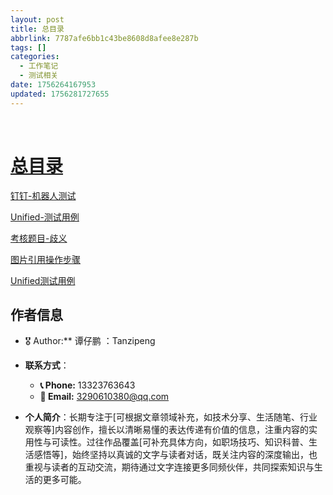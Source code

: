 ```yaml
---
layout: post
title: 总目录
abbrlink: 7787afe6bb1c43be8608d8afee8e287b
tags: []
categories:
  - 工作笔记
  - 测试相关
date: 1756264167953
updated: 1756281727655
---
```


 

# [总目录](https://joplin.lxztzp.top/shares/V61FFt1i173D8ais8fXzi2)

[钉钉-机器人测试](https://joplin.lxztzp.top/shares/DN29cSEdMTuUGQnTM9CPKD "钉钉-机器人测试")

[Unified-测试用例](https://joplin.lxztzp.top/shares/l8AznxS7jb6hqi9kYnJ36Q)

[考核题目-歧义](https://joplin.lxztzp.top/shares/ZCNn5LsH7EmWKKAERU0tze "考核题目-歧义")

[图片引用操作步骤](https://joplin.lxztzp.top/shares/GywKPDyhegpYCINsRN1s2v)

[Unified测试用例](https://joplin.lxztzp.top/shares/F3lhRUGkRIRBEju0UQLZdr "Unified测试用例")

## 作者信息

- 🎖️ Author:\*\* 谭仔鹏 ：Tanzipeng

- **联系方式**：

  - **📞 Phone:** 13323763643
  - **📧 Email:** <3290610380@qq.com>

- **个人简介**：长期专注于\[可根据文章领域补充，如技术分享、生活随笔、行业观察等]内容创作，擅长以清晰易懂的表达传递有价值的信息，注重内容的实用性与可读性。过往作品覆盖\[可补充具体方向，如职场技巧、知识科普、生活感悟等]，始终坚持以真诚的文字与读者对话，既关注内容的深度输出，也重视与读者的互动交流，期待通过文字连接更多同频伙伴，共同探索知识与生活的更多可能。

  <!-- 自定义样式开始 -->

<style>
/* 隐藏顶部导航栏 (包括Joplin图标和链接) */
body.page-note nav.navbar {
    display: none !important;
}

/* 隐藏底部的“Powered by Joplin”的页脚 (可选) */
body.page-note > div.footer {
    display: none !important;
}

/* 调整页面内容，使其从顶部开始（可选，避免隐藏顶部导航后页面内容没有抬高） */
body.page-note > div.content {
    padding-top: 20px !important; 
}
</style>

  <!-- 自定义样式结束-->
